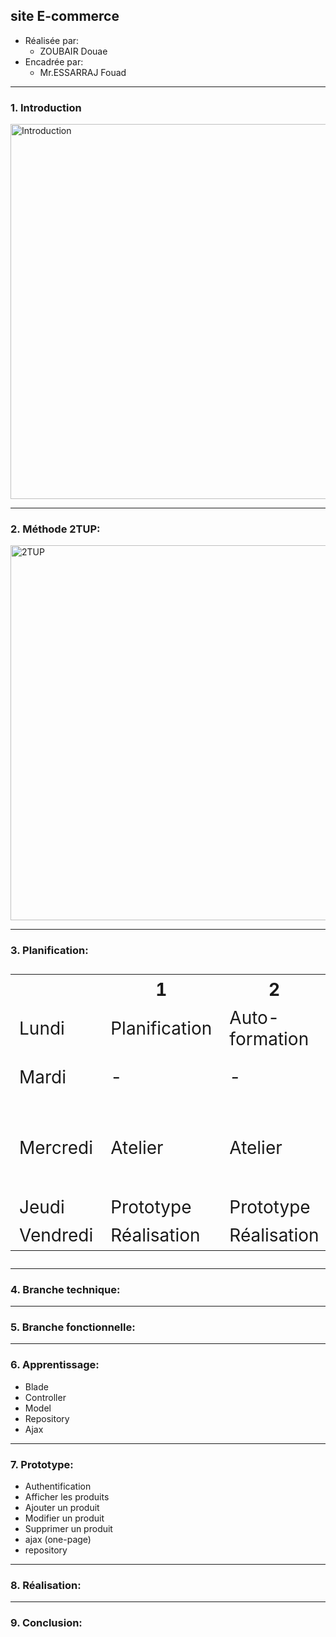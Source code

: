 ## **site E-commerce**

- Réalisée par:
  - ZOUBAIR Douae
- Encadrée par:
  - Mr.ESSARRAJ Fouad

---

### **1. Introduction**

<img src="assets/Introduction.avif" alt="Introduction" style="width: 600px; height: auto;" />

---

### **2. Méthode 2TUP:**

<img src="assets/2_TUP.png" alt="2TUP" style="width: 600px; height: auto;" />

---

### **3. Planification:**

<table style="font-size: 28px" >
  <tr>
    <th></th>
    <th>1</th>
    <th>2</th>
    <th>3</th>
  </tr>
  <tr>
    <td>Lundi</td>
    <td>Planification</td>
    <td>Auto-formation</td>
    <td>Auto-formation</td>
  </tr>
  <tr>
    <td>Mardi</td>
    <td>-</td>
    <td>-</td>
    <td>Préparation des slides</td>
  </tr>
  <tr>
    <td>Mercredi</td>
    <td>Atelier</td>
    <td>Atelier</td>
    <td>Branche technique + Branche fonctionnelle</td>
  </tr>
  <tr>
    <td>Jeudi</td>
    <td>Prototype</td>
    <td>Prototype</td>
    <td>Prototype</td>
  </tr>
  <tr>
    <td>Vendredi</td>
    <td>Réalisation</td>
    <td>Réalisation</td>
    <td>-</td>
  </tr>
</table>

---

### **4. Branche technique:**


---

### **5. Branche fonctionnelle:**



---

### **6. Apprentissage:**

- Blade
- Controller
- Model
- Repository
- Ajax

---

### **7. Prototype:**

- Authentification
- Afficher les produits
- Ajouter un produit
- Modifier un produit
- Supprimer un produit
- ajax (one-page)
- repository

---

### **8. Réalisation:**

---

### **9. Conclusion:**


